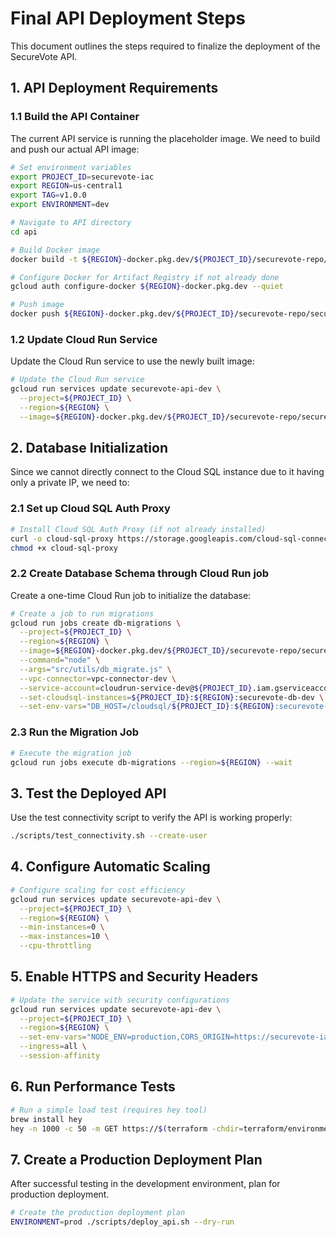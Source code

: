 # Final API Deployment Steps

This document outlines the steps required to finalize the deployment of the SecureVote API.

## 1. API Deployment Requirements

### 1.1 Build the API Container

The current API service is running the placeholder image. We need to build and push our actual API image:

```bash
# Set environment variables
export PROJECT_ID=securevote-iac
export REGION=us-central1
export TAG=v1.0.0
export ENVIRONMENT=dev

# Navigate to API directory
cd api

# Build Docker image
docker build -t ${REGION}-docker.pkg.dev/${PROJECT_ID}/securevote-repo/securevote-api:${TAG}-${ENVIRONMENT} .

# Configure Docker for Artifact Registry if not already done
gcloud auth configure-docker ${REGION}-docker.pkg.dev --quiet

# Push image
docker push ${REGION}-docker.pkg.dev/${PROJECT_ID}/securevote-repo/securevote-api:${TAG}-${ENVIRONMENT}
```

### 1.2 Update Cloud Run Service

Update the Cloud Run service to use the newly built image:

```bash
# Update the Cloud Run service
gcloud run services update securevote-api-dev \
  --project=${PROJECT_ID} \
  --region=${REGION} \
  --image=${REGION}-docker.pkg.dev/${PROJECT_ID}/securevote-repo/securevote-api:${TAG}-${ENVIRONMENT}
```

## 2. Database Initialization

Since we cannot directly connect to the Cloud SQL instance due to it having only a private IP, we need to:

### 2.1 Set up Cloud SQL Auth Proxy

```bash
# Install Cloud SQL Auth Proxy (if not already installed)
curl -o cloud-sql-proxy https://storage.googleapis.com/cloud-sql-connectors/cloud-sql-proxy/v2.8.1/cloud-sql-proxy.darwin.amd64
chmod +x cloud-sql-proxy
```

### 2.2 Create Database Schema through Cloud Run job

Create a one-time Cloud Run job to initialize the database:

```bash
# Create a job to run migrations
gcloud run jobs create db-migrations \
  --project=${PROJECT_ID} \
  --region=${REGION} \
  --image=${REGION}-docker.pkg.dev/${PROJECT_ID}/securevote-repo/securevote-api:${TAG}-${ENVIRONMENT} \
  --command="node" \
  --args="src/utils/db_migrate.js" \
  --vpc-connector=vpc-connector-dev \
  --service-account=cloudrun-service-dev@${PROJECT_ID}.iam.gserviceaccount.com \
  --set-cloudsql-instances=${PROJECT_ID}:${REGION}:securevote-db-dev \
  --set-env-vars="DB_HOST=/cloudsql/${PROJECT_ID}:${REGION}:securevote-db-dev,DB_USER=securevote-app-user-dev,DB_NAME=votes"
```

### 2.3 Run the Migration Job

```bash
# Execute the migration job
gcloud run jobs execute db-migrations --region=${REGION} --wait
```

## 3. Test the Deployed API

Use the test connectivity script to verify the API is working properly:

```bash
./scripts/test_connectivity.sh --create-user
```

## 4. Configure Automatic Scaling

```bash
# Configure scaling for cost efficiency
gcloud run services update securevote-api-dev \
  --project=${PROJECT_ID} \
  --region=${REGION} \
  --min-instances=0 \
  --max-instances=10 \
  --cpu-throttling
```

## 5. Enable HTTPS and Security Headers

```bash
# Update the service with security configurations
gcloud run services update securevote-api-dev \
  --project=${PROJECT_ID} \
  --region=${REGION} \
  --set-env-vars="NODE_ENV=production,CORS_ORIGIN=https://securevote-iac-frontend-dev.web.app" \
  --ingress=all \
  --session-affinity
```

## 6. Run Performance Tests

```bash
# Run a simple load test (requires hey tool)
brew install hey
hey -n 1000 -c 50 -m GET https://$(terraform -chdir=terraform/environments/dev output -raw api_url)/health
```

## 7. Create a Production Deployment Plan

After successful testing in the development environment, plan for production deployment.

```bash
# Create the production deployment plan
ENVIRONMENT=prod ./scripts/deploy_api.sh --dry-run
```
